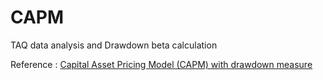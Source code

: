 # CAPM
TAQ data analysis and Drawdown beta calculation

Reference : [Capital Asset Pricing Model (CAPM) with drawdown measure](https://www.ise.ufl.edu/uryasev/files/2014/01/CDaR-CAPM-published.pdf)
